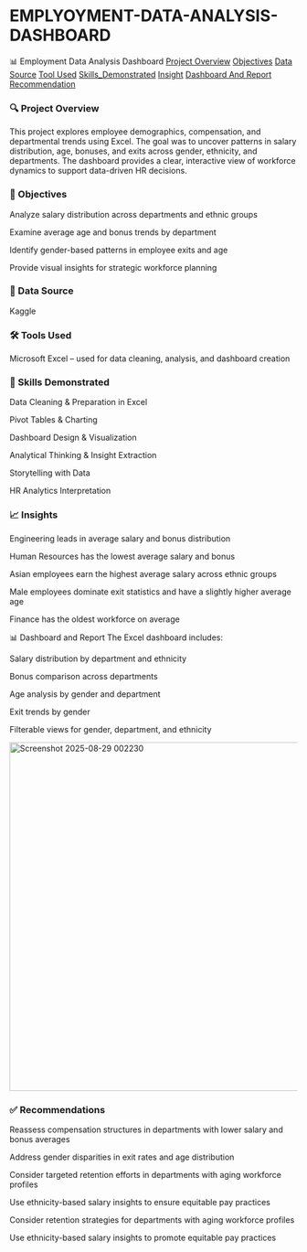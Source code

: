 # EMPLYOYMENT-DATA-ANALYSIS-DASHBOARD

📊 Employment Data Analysis Dashboard
[Project Overview](#ProjectOverview)
[Objectives](#Objectives)
[Data Source](#DataSource)
[Tool Used](#ToolsUsed)
[Skills_Demonstrated](#Skills_Demonstrated)
[Insight](#Insight)
[Dashboard And Report](#DashboardAndReport)
[Recommendation](#Recommendation)


### 🔍 Project Overview
This project explores employee demographics, compensation, and departmental trends using Excel. The goal was to uncover patterns in salary distribution, age, bonuses, and exits across gender, ethnicity, and departments. The dashboard provides a clear, interactive view of workforce dynamics to support data-driven HR decisions.

### 🎯 Objectives
Analyze salary distribution across departments and ethnic groups

Examine average age and bonus trends by department

Identify gender-based patterns in employee exits and age

Provide visual insights for strategic workforce planning

### 📁 Data Source
Kaggle

### 🛠️ Tools Used
Microsoft Excel – used for data cleaning, analysis, and dashboard creation

### 🧠 Skills Demonstrated
Data Cleaning & Preparation in Excel

Pivot Tables & Charting

Dashboard Design & Visualization

Analytical Thinking & Insight Extraction

Storytelling with Data

HR Analytics Interpretation

### 📈 Insights
Engineering leads in average salary and bonus distribution

Human Resources has the lowest average salary and bonus

Asian employees earn the highest average salary across ethnic groups

Male employees dominate exit statistics and have a slightly higher average age

Finance has the oldest workforce on average

📊 Dashboard and Report
The Excel dashboard includes:

Salary distribution by department and ethnicity

Bonus comparison across departments

Age analysis by gender and department

Exit trends by gender

Filterable views for gender, department, and ethnicity

<img width="1314" height="610" alt="Screenshot 2025-08-29 002230" src="https://github.com/user-attachments/assets/36947699-9a50-4dcf-b225-d35fef9e1179" />


### ✅ Recommendations
Reassess compensation structures in departments with lower salary and bonus averages

Address gender disparities in exit rates and age distribution

Consider targeted retention efforts in departments with aging workforce profiles

Use ethnicity-based salary insights to ensure equitable pay practices

Consider retention strategies for departments with aging workforce profiles

Use ethnicity-based salary insights to promote equitable pay practices
